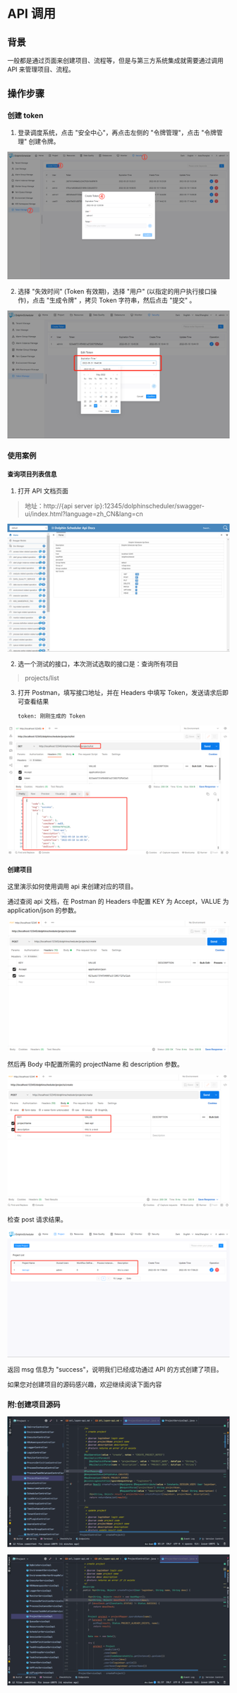 # API 调用

## 背景

一般都是通过页面来创建项目、流程等，但是与第三方系统集成就需要通过调用 API 来管理项目、流程。

## 操作步骤

### 创建 token

1. 登录调度系统，点击 "安全中心"，再点击左侧的 "令牌管理"，点击 "令牌管理" 创建令牌。

![create-token](../../../img/new_ui/dev/security/create-token.png)

2. 选择 "失效时间" (Token 有效期)，选择 "用户" (以指定的用户执行接口操作)，点击 "生成令牌" ，拷贝 Token 字符串，然后点击 "提交" 。

![token-expiration](../../../img/new_ui/dev/open-api/token_expiration.png)

### 使用案例

#### 查询项目列表信息

1. 打开 API 文档页面

> 地址：http://{api server ip}:12345/dolphinscheduler/swagger-ui/index.html?language=zh_CN&lang=cn

![api-doc](../../../img/new_ui/dev/open-api/api_doc.png)

2. 选一个测试的接口，本次测试选取的接口是：查询所有项目

> projects/list

3. 打开 Postman，填写接口地址，并在 Headers 中填写 Token，发送请求后即可查看结果

   ```
   token: 刚刚生成的 Token
   ```

![api-test](../../../img/new_ui/dev/open-api/api_test.png)

#### 创建项目

这里演示如何使用调用 api 来创建对应的项目。

通过查阅 api 文档，在 Postman 的 Headers 中配置 KEY 为 Accept，VALUE 为 application/json 的参数。

![create-project01](../../../img/new_ui/dev/open-api/create_project01.png)

然后再 Body 中配置所需的 projectName 和 description 参数。

![create-project02](../../../img/new_ui/dev/open-api/create_project02.png)

检查 post 请求结果。

![create-project03](../../../img/new_ui/dev/open-api/create_project03.png)

返回 msg 信息为 "success"，说明我们已经成功通过 API 的方式创建了项目。

如果您对创建项目的源码感兴趣，欢迎继续阅读下面内容

### 附:创建项目源码

![api-source01](../../../img/new_ui/dev/open-api/api_source01.png)

![api-source02](../../../img/new_ui/dev/open-api/api_source02.png)
